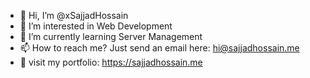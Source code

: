 - 👋 Hi, I’m @xSajjadHossain
- 👀 I’m interested in Web Development
- 🌱 I’m currently learning Server Management
- 📫 How to reach me? Just send an email here: hi@sajjadhossain.me
- 💞️ visit my portfolio: https://sajjadhossain.me
<!---
xSajjadHossain/xSajjadHossain is a ✨ special ✨ repository because its `README.md` (this file) appears on your GitHub profile.
You can click the Preview link to take a look at your changes.
--->
